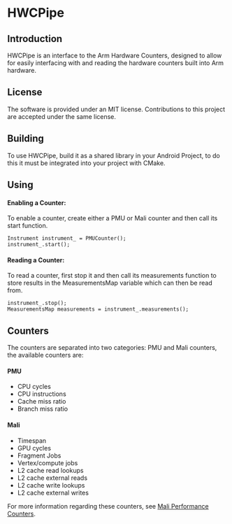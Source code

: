 # HWCPipe


## Introduction

HWCPipe is an interface to the Arm Hardware Counters, designed to allow for easily interfacing with and reading the hardware counters built into Arm hardware.


## License

The software is provided under an MIT license. Contributions to this project are accepted under the same license.


## Building

To use HWCPipe, build it as a shared library in your Android Project, to do this it must be integrated into your project with CMake.


## Using

#### Enabling a Counter:

To enable a counter, create either a PMU or Mali counter and then call its start function.

```
Instrument instrument_ = PMUCounter();
instrument_.start();
```

#### Reading a Counter:

To read a counter, first stop it and then call its measurements function to store results in the MeasurementsMap variable which can then be read from.

```
instrument_.stop();
MeasurementsMap measurements = instrument_.measurements();
```


## Counters

The counters are separated into two categories: PMU and Mali counters, the available counters are:

#### PMU

 - CPU cycles
 - CPU instructions
 - Cache miss ratio
 - Branch miss ratio

#### Mali

 - Timespan
 - GPU cycles
 - Fragment Jobs
 - Vertex/compute jobs
 - L2 cache read lookups
 - L2 cache external reads
 - L2 cache write lookups
 - L2 cache external writes

For more information regarding these counters, see [Mali Performance Counters](https://community.arm.com/graphics/b/blog/posts/mali-bifrost-family-performance-counters).
